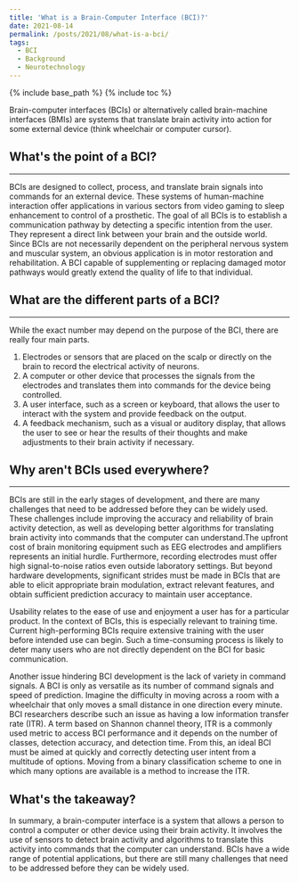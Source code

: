 ```yaml
---
title: 'What is a Brain-Computer Interface (BCI)?'
date: 2021-08-14
permalink: /posts/2021/08/what-is-a-bci/
tags:
  - BCI
  - Background
  - Neurotechnology
---
```

{% include base_path %}
{% include toc %}

Brain-computer interfaces (BCIs) or alternatively called brain-machine interfaces (BMIs) are systems that translate brain activity into action for some external device (think wheelchair or computer cursor). 

## What's the point of a BCI?
------
  BCIs are designed to collect, process, and translate brain signals into commands for an external device. These systems of human-machine interaction offer applications in various sectors from video gaming to sleep enhancement to control of a prosthetic. The goal of all BCIs is to establish a communication pathway by detecting a specific intention from the user. They represent a direct link between your brain and the outside world. Since BCIs are not necessarily dependent on the peripheral nervous system and muscular system, an obvious application is in motor restoration and rehabilitation. A BCI capable of supplementing or replacing damaged motor pathways would greatly extend the quality of life to that individual. 


## What are the different parts of a BCI?
------
  While the exact number may depend on the purpose of the BCI, there are really four main parts. 
  1. Electrodes or sensors that are placed on the scalp or directly on the brain to record the electrical activity of neurons.
  2. A computer or other device that processes the signals from the electrodes and translates them into commands for the device being controlled.
  3. A user interface, such as a screen or keyboard, that allows the user to interact with the system and provide feedback on the output.
  4. A feedback mechanism, such as a visual or auditory display, that allows the user to see or hear the results of their thoughts and make adjustments to their brain activity if necessary.

## Why aren't BCIs used everywhere?
------
 BCIs are still in the early stages of development, and there are many challenges that need to be addressed before they can be widely used. These challenges include improving the accuracy and reliability of brain activity detection, as well as developing better algorithms for translating brain activity into commands that the computer can understand.The upfront cost of brain monitoring equipment such as EEG electrodes and amplifiers represents an initial hurdle. Furthermore, recording electrodes must offer high signal-to-noise ratios even outside laboratory settings. But beyond hardware developments, significant strides must be made in BCIs that are able to elicit appropriate brain modulation, extract relevant features, and obtain sufficient prediction accuracy to maintain user acceptance. 

  Usability relates to the ease of use and enjoyment a user has for a particular product. In the context of BCIs, this is especially relevant to training time. Current high-performing BCIs require extensive training with the user before intended use can begin. Such a time-consuming process is likely to deter many users who are not directly dependent on the BCI for basic communication. 

  Another issue hindering BCI development is the lack of variety in command signals. A BCI is only as versatile as its number of command signals and speed of prediction. Imagine the difficulty in moving across a room with a wheelchair that only moves a small distance in one direction every minute. BCI researchers describe such an issue as having a low information transfer rate (ITR). A term based on Shannon channel theory, ITR is a commonly used metric to access BCI performance and it depends on the number of classes, detection accuracy, and detection time. From this, an ideal BCI must be aimed at quickly and correctly detecting user intent from a multitude of options. Moving from a binary classification scheme to one in which many options are available is a method to increase the ITR.


## What's the takeaway?
In summary, a brain-computer interface is a system that allows a person to control a computer or other device using their brain activity. It involves the use of sensors to detect brain activity and algorithms to translate this activity into commands that the computer can understand. BCIs have a wide range of potential applications, but there are still many challenges that need to be addressed before they can be widely used.
